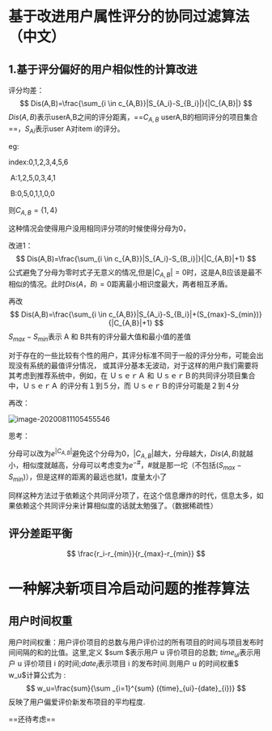 # 基于改进用户属性评分的协同过滤算法（中文）

## 1.基于评分偏好的用户相似性的计算改进

评分均差：
$$
Dis(A,B)=\frac{\sum_{i \in c_{A,B}}|S_{A_i}-S_{B_i}|}{|C_{A,B}|}
$$
$Dis(A,B)$表示userA,B之间的评分距离，==$C_{A,B}$ userA,B的相同评分的项目集合==<!--这里应该是A,B评分项目的交集，表达的太不准确的-->，$S_{Ai}$表示user A对item i的评分。

eg:

index:0,1,2,3,4,5,6

​       A:1,2,5,0,3,4,1

​       B:0,5,0,1,1,0,0

则$C_{A,B}=\{1,4 \}$

这种情况会使得用户没用相同评分项的时候使得分母为0，

改进1：
$$
Dis(A,B)=\frac{\sum_{i \in c_{A,B}}|S_{A_i}-S_{B_i}|}{|C_{A,B}|+1}
$$
公式避免了分母为零时式子无意义的情况,但是$|C_{A,B}|=0$时，这是A,B应该是最不相似的情况。此时$Dis(A，B)=0$距离最小相识度最大，两者相互矛盾。

再改
$$
Dis(A,B)=\frac{\sum_{i \in c_{A,B}}|S_{A_i}-S_{B_i}|+(S_{max}-S_{min})}{|C_{A,B}|+1}
$$
$S_{max}-S_{min}$表示 A 和 B共有的评分最大值和最小值的差值

对于存在的一些比较有个性的用户，其评分标准不同于一般的评分分布，可能会出现没有系统的最值评分情况，
或其评分基本无波动，对于这样的用户我们需要将其考虑到推荐系统中，例如，在 ＵｓｅｒＡ 和 ＵｓｅｒＢ的共同评分项目集合中，ＵｓｅｒＡ 的评分有１到５分，而 ＵｓｅｒＢ的评分可能是２到４分

再改：

![image-20200811105455546](C:\Users\hp\AppData\Roaming\Typora\typora-user-images\image-20200811105455546.png)

思考：

分母可以改为$e^{|C_{A,B}|}$避免这个分母为0，$|C_{A,B}|$越大，分母越大，$Dis(A,B)$就越小，相似度就越高，分母可以考虑变为$e^{-\#}$，#就是那一坨（不包括$(S_{max}-S_{min})$），但是这样的距离的最远也就1，度量太小了

同样这种方法过于依赖这个共同评分项了，在这个信息爆炸的时代，信息太多，如果依赖这个共同评分来计算相似度的话就太勉强了。（数据稀疏性）

## 评分差距平衡

$$
\frac{r_i-r_{min}}{r_{max}-r_{min}}
$$



# 一种解决新项目冷启动问题的推荐算法

## 用户时间权重

用户时间权重：用户评价项目的总数与用户评价过的所有项目的时间与项目发布时间间隔的和的比值。这里,定义 $sum $表示用户 u 评价项目的总数; ${time}_{ui}$表示用户 u 评价项目 i 的时间;${date}_i$表示项目 i 的发布时间.则用户 u 的时间权重$ w_u$计算公式为 :
$$
w_u=\frac{sum}{\sum _{i=1}^{sum} ({time}_{ui}-{date}_{i})}
$$
反映了用户偏爱评价新发布项目的平均程度.

==还待考虑==